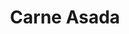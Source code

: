 ---
title: "Carne Asada"
price: "$16.00"
category: "Mexican-Cuisine"
img: "src/images/menu/burrito.jpg"
desc: "Marinated skirt steak chard-broiled full of flavor. Garnished with guacamole, sour cream, and a side of corn tortillas"
---